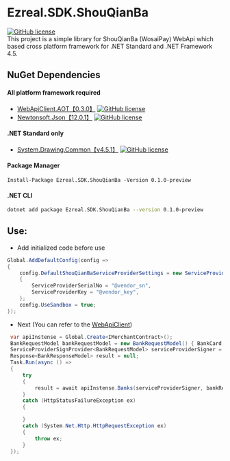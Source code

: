 # Ezreal.SDK.ShouQianBa
[![GitHub license](https://img.shields.io/badge/license-MIT-blue.svg)](https://github.com/EzrealJ/ShouQianBa/blob/master/LICENSE)  
This project is a simple library for ShouQianBa (WosaiPay) WebApi which based cross platform framework for .NET Standard and .NET Framework 4.5.  

## NuGet Dependencies
#### All platform framework required
* [WebApiClient.AOT【0.3.0】](https://github.com/dotnetcore/WebApiClient)
[![GitHub license](https://img.shields.io/badge/license-MIT-blue.svg)](https://github.com/dotnetcore/WebApiClient/blob/master/LICENSE)  
* [Newtonsoft.Json【12.0.1】](https://www.newtonsoft.com/json)
[![GitHub license](https://img.shields.io/badge/license-MIT-blue.svg)](https://licenses.nuget.org/MIT)  
#### .NET Standard only
* [System.Drawing.Common【v4.5.1】](https://www.newtonsoft.com/json)
[![GitHub license](https://img.shields.io/badge/license-MIT-blue.svg)](https://licenses.nuget.org/MIT) 


#### Package Manager
```shell
Install-Package Ezreal.SDK.ShouQianBa -Version 0.1.0-preview
```
#### .NET CLI
```bash
dotnet add package Ezreal.SDK.ShouQianBa --version 0.1.0-preview
```

## Use:
* Add initialized code before use
```C#
Global.AddDefaultConfig(config =>
{
    config.DefaultShouQianBaServiceProviderSettings = new ServiceProviderSettings()
    {
        ServiceProviderSerialNo = "@vendor_sn",
        ServiceProviderKey = "@vendor_key",
    };
    config.UseSandbox = true;
});

```
* Next (You can refer to the [WebApiClient](https://github.com/dotnetcore/WebApiClient))
```C#
 var apiInstense = Global.Create<IMerchantContract>();
 BankRequestModel bankRequestModel = new BankRequestModel() { BankCard = "@bankCardID" };
 ServiceProviderSignProvider<BankRequestModel> serviceProviderSigner = new ServiceProviderSignProvider<BankRequestModel>(bankRequestModel);
 Response<BankResponseModel> result = null;
 Task.Run(async () =>
 {
     try
     {
         result = await apiInstense.Banks(serviceProviderSigner, bankRequestModel);
     }
     catch (HttpStatusFailureException ex)
     {

     }
     catch (System.Net.Http.HttpRequestException ex)
     {
         throw ex;
     }
 });


``` 

